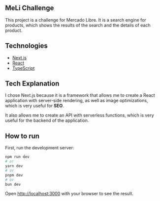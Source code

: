 ## MeLi Challenge

This project is a challenge for Mercado Libre. It is a search engine for products, which shows the results of the search and the details of each product.

## Technologies

- [Next.js](https://nextjs.org/)
- [React](https://reactjs.org/)
- [TypeScript](https://www.typescriptlang.org/)

## Tech Explanation

I chose Next.js because it is a framework that allows me to create a React application with server-side rendering, as well as image optimizations, which is very useful for **SEO**.

It also allows me to create an API with serverless functions, which is very useful for the backend of the application.

## How to run

First, run the development server:

```bash
npm run dev
# or
yarn dev
# or
pnpm dev
# or
bun dev
```

Open [http://localhost:3000](http://localhost:3000) with your browser to see the result.
